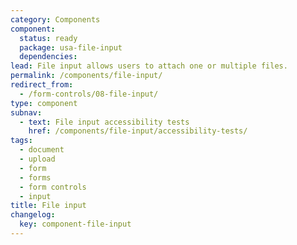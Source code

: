 ```yaml
---
category: Components
component:
  status: ready
  package: usa-file-input
  dependencies:
lead: File input allows users to attach one or multiple files.
permalink: /components/file-input/
redirect_from:
  - /form-controls/08-file-input/
type: component
subnav:
  - text: File input accessibility tests
    href: /components/file-input/accessibility-tests/
tags:
  - document
  - upload
  - form
  - forms
  - form controls
  - input
title: File input
changelog:
  key: component-file-input
---
```

